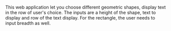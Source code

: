 This web application let you choose different geometric shapes, display text in the row of user's choice. 
The inputs are a height of the shape, text to display and row of the text display. For the rectangle, the user needs to input breadth as well. 